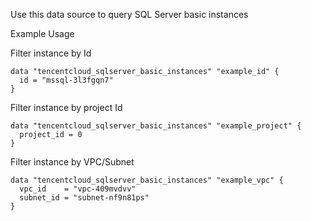 Use this data source to query SQL Server basic instances

Example Usage

Filter instance by Id

```hcl
data "tencentcloud_sqlserver_basic_instances" "example_id" {
  id = "mssql-3l3fgqn7"
}
```

Filter instance by project Id

```hcl
data "tencentcloud_sqlserver_basic_instances" "example_project" {
  project_id = 0
}
```

Filter instance by VPC/Subnet

```hcl
data "tencentcloud_sqlserver_basic_instances" "example_vpc" {
  vpc_id    = "vpc-409mvdvv"
  subnet_id = "subnet-nf9n81ps"
}
```